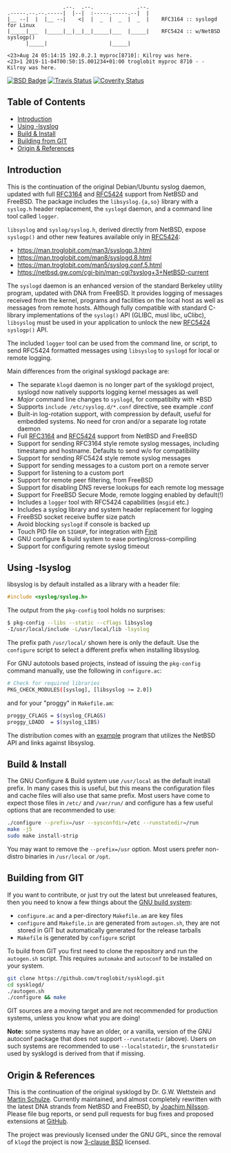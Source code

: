 ```
                  .--.  .--.              .--.
.-----.--.--.-----|  |--|  :-----.-----.--|  |
|__ --|  |  |__ --|    <|  |  _  |  _  |  _  |    RFC3164 :: syslogd for Linux
|_____|___  |_____|__|__|__|_____|___  |_____|    RFC5424 :: w/NetBSD syslogp()
      |_____|                    |_____|

<23>Aug 24 05:14:15 192.0.2.1 myproc[8710]: Kilroy was here.
<23>1 2019-11-04T00:50:15.001234+01:00 troglobit myproc 8710 - - Kilroy was here.
```
[![BSD Badge][]][BSD License] [![Travis Status][]][Travis] [![Coverity Status][]][Coverity Scan]

Table of Contents
-----------------

* [Introduction](#introduction)
* [Using -lsyslog](#using--lsyslog)
* [Build & Install](#build--install)
* [Building from GIT](#building-from-git)
* [Origin & References](#origin--references)

Introduction
------------

This is the continuation of the original Debian/Ubuntu syslog daemon,
updated with full [RFC3164][] and [RFC5424][] support from NetBSD and
FreeBSD.  The package includes the `libsyslog.{a,so}` library with a
`syslog.h` header replacement, the `syslogd` daemon, and a command
line tool called `logger`.

`libsyslog` and `syslog/syslog.h`, derived directly from NetBSD, expose
`syslogp()` and other new features available only in [RFC5424][]:

- https://man.troglobit.com/man3/syslogp.3.html
- https://man.troglobit.com/man8/syslogd.8.html
- https://man.troglobit.com/man5/syslog.conf.5.html
- https://netbsd.gw.com/cgi-bin/man-cgi?syslog+3+NetBSD-current

The `syslogd` daemon is an enhanced version of the standard Berkeley
utility program, updated with DNA from FreeBSD.  It provides logging of
messages received from the kernel, programs and facilities on the local
host as well as messages from remote hosts.  Although fully compatible
with standard C-library implementations of the `syslog()` API (GLIBC,
musl libc, uClibc), `libsyslog` must be used in your application to
unlock the new [RFC5424][] `syslogp()` API.

The included `logger` tool can be used from the command line, or script,
to send RFC5424 formatted messages using `libsyslog` to `syslogd` for
local or remote logging.

Main differences from the original sysklogd package are:

- The separate `klogd` daemon is no longer part of the sysklogd project,
  syslogd now natively supports logging kernel messages as well
- *Major* command line changes to `syslogd`, for compatibilty with *BSD
- Supports `include /etc/syslog.d/*.conf` directive, see example .conf
- Built-in log-rotation support, with compression by default, useful for
  embedded systems.  No need for cron and/or a separate log rotate daemon
- Full [RFC3164][] and [RFC5424][] support from NetBSD and FreeBSD
- Support for sending RFC3164 style remote syslog messages, including
  timestamp and hostname.  Defaults to send w/o for compatibility
- Support for sending RFC5424 style remote syslog messages
- Support for sending messages to a custom port on a remote server
- Support for listening to a custom port
- Support for remote peer filtering, from FreeBSD
- Support for disabling DNS reverse lookups for each remote log message
- Support for FreeBSD Secure Mode, remote logging enabled by default(!)
- Includes a `logger` tool with RFC5424 capabilities (`msgid` etc.)
- Includes a syslog library and system header replacement for logging
- FreeBSD socket receive buffer size patch
- Avoid blocking `syslogd` if console is backed up
- Touch PID file on `SIGHUP`, for integration with [Finit][]
- GNU configure & build system to ease porting/cross-compiling
- Support for configuring remote syslog timeout


Using -lsyslog
--------------

libsyslog is by default installed as a library with a header file:

```C
#include <syslog/syslog.h>
```

The output from the `pkg-config` tool holds no surprises:

```sh
$ pkg-config --libs --static --cflags libsyslog
-I/usr/local/include -L/usr/local/lib -lsyslog
```

The prefix path `/usr/local/` shown here is only the default.  Use the
`configure` script to select a different prefix when installing libsyslog.

For GNU autotools based projects, instead of issuing the `pkg-config`
command manually, use the following in `configure.ac`:

```sh
# Check for required libraries
PKG_CHECK_MODULES([syslog], [libsyslog >= 2.0])
```

and for your "proggy" in `Makefile.am`:

```sh
proggy_CFLAGS = $(syslog_CFLAGS)
proggy_LDADD  = $(syslog_LIBS)
```

The distribution comes with an [example][] program that utilizes the
NetBSD API and links against libsyslog.


Build & Install
---------------

The GNU Configure & Build system use `/usr/local` as the default install
prefix.  In many cases this is useful, but this means the configuration
files and cache files will also use that same prefix.  Most users have
come to expect those files in `/etc/` and `/var/run/` and configure has
a few useful options that are recommended to use:

```sh
./configure --prefix=/usr --sysconfdir=/etc --runstatedir=/run
make -j5
sudo make install-strip
```

You may want to remove the `--prefix=/usr` option.  Most users prefer
non-distro binaries in `/usr/local` or `/opt`.


Building from GIT
-----------------

If you want to contribute, or just try out the latest but unreleased
features, then you need to know a few things about the [GNU build
system][buildsystem]:

- `configure.ac` and a per-directory `Makefile.am` are key files
- `configure` and `Makefile.in` are generated from `autogen.sh`,
  they are not stored in GIT but automatically generated for the
  release tarballs
- `Makefile` is generated by `configure` script

To build from GIT you first need to clone the repository and run the
`autogen.sh` script.  This requires `automake` and `autoconf` to be
installed on your system.

```sh
git clone https://github.com/troglobit/sysklogd.git
cd sysklogd/
./autogen.sh
./configure && make
```

GIT sources are a moving target and are not recommended for production
systems, unless you know what you are doing!

**Note:** some systems may have an older, or a vanilla, version of the
  GNU autoconf package that does not support `--runstatedir` (above).
  Users on such systems are recommended to use `--localstatedir`, the
  `$runstatedir` used by sysklogd is derived from that if missing.


Origin & References
-------------------

This is the continuation of the original sysklogd by Dr. G.W. Wettstein
and [Martin Schulze][].  Currently maintained, and almost completely
rewritten with the latest DNA strands from NetBSD and FreeBSD, by
[Joachim Nilsson][].  Please file bug reports, or send pull requests for
bug fixes and proposed extensions at [GitHub][].

The project was previously licensed under the GNU GPL, since the removal
of `klogd` the project is now [3-clause BSD][BSD License] licensed.

[RFC3164]:          https://tools.ietf.org/html/rfc3164
[RFC5424]:          https://tools.ietf.org/html/rfc5424
[Martin Schulze]:   http://www.infodrom.org/projects/sysklogd/
[Joachim Nilsson]:  http://troglobit.com
[Finit]:            https://github.com/troglobit/finit
[GitHub]:           https://github.com/troglobit/sysklogd
[example]:          https://github.com/troglobit/sysklogd/tree/master/example
[buildsystem]:      https://airs.com/ian/configure/
[BSD License]:      http://en.wikipedia.org/wiki/BSD_licenses
[BSD Badge]:        https://img.shields.io/badge/License-BSD%203--Clause-blue.svg
[Travis]:           https://travis-ci.org/troglobit/sysklogd
[Travis Status]:    https://travis-ci.org/troglobit/sysklogd.png?branch=master
[Coverity Scan]:    https://scan.coverity.com/projects/19540
[Coverity Status]:  https://scan.coverity.com/projects/19540/badge.svg

